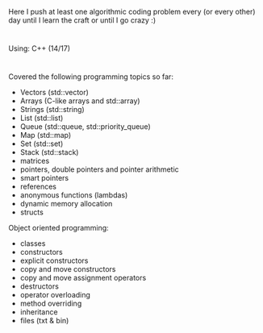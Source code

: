 Here I push at least one algorithmic coding problem every (or every other) day until I learn the craft or until I go crazy :)
#
Using: C++ (14/17)
#
Covered the following programming topics so far:
- Vectors (std::vector)
- Arrays (C-like arrays and std::array)
- Strings (std::string)
- List (std::list)
- Queue (std::queue, std::priority_queue)
- Map (std::map)
- Set (std::set)
- Stack (std::stack)
- matrices
- pointers, double pointers and pointer arithmetic
- smart pointers
- references
- anonymous functions (lambdas)
- dynamic memory allocation
- structs

Object oriented programming:
- classes
- constructors
- explicit constructors
- copy and move constructors
- copy and move assignment operators
- destructors
- operator overloading
- method overriding
- inheritance
- files (txt & bin)
